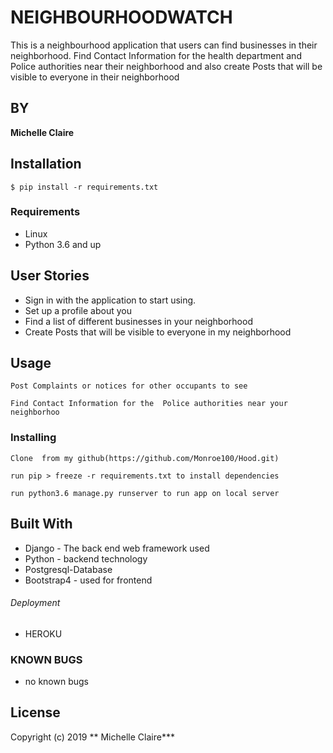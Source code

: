 # NEIGHBOURHOODWATCH


This is a neighbourhood application that users can find businesses in their neighborhood. Find Contact Information for the health department and Police authorities near their neighborhood and also create Posts that will be visible to everyone in their neighborhood
## BY

****Michelle Claire****

## Installation
`$ pip install -r requirements.txt`

### Requirements
* Linux
* Python 3.6 and up

## User Stories

* Sign in with the application to start using.
* Set up a profile about you 
* Find a list of different businesses in your neighborhood
* Create Posts that will be visible to everyone in my neighborhood


## Usage
```
Post Complaints or notices for other occupants to see
```
```
Find Contact Information for the  Police authorities near your neighborhoo
```

### Installing
```
Clone  from my github(https://github.com/Monroe100/Hood.git)
```
```
run pip > freeze -r requirements.txt to install dependencies
```
```
run python3.6 manage.py runserver to run app on local server
```


## Built With

* Django - The back end web framework used
* Python - backend technology
* Postgresql-Database
* Bootstrap4 - used for frontend

###### Deployment
* HEROKU

### KNOWN BUGS
- no known bugs


## License
Copyright (c) 2019 ** Michelle Claire***